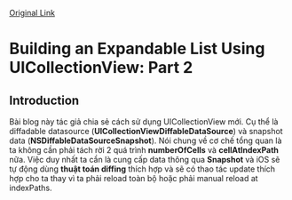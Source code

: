 [Original Link](https://swiftsenpai.com/development/collectionview-expandable-list-part2/)

# Building an Expandable List Using UICollectionView: Part 2
## Introduction
Bài blog này tác giả chia sẻ cách sử dụng UICollectionView mới. Cụ thể là diffadable datasource (__UICollectionViewDiffableDataSource__) và snapshot data (__NSDiffableDataSourceSnapshot__).
Nói chung về cơ chế tổng quan là ta không cần phải tách rời 2 quá trình __numberOfCells__ và  __cellAtIndexPath__ nữa. Việc duy nhất ta cần là cung cấp data thông qua  __Snapshot__ và iOS sẽ tự động dùng __thuật toán diffing__ thích hợp và sẽ có thao tác update thích hợp cho ta thay vì ta phải reload toàn bộ hoặc phải manual reload at indexPaths.

